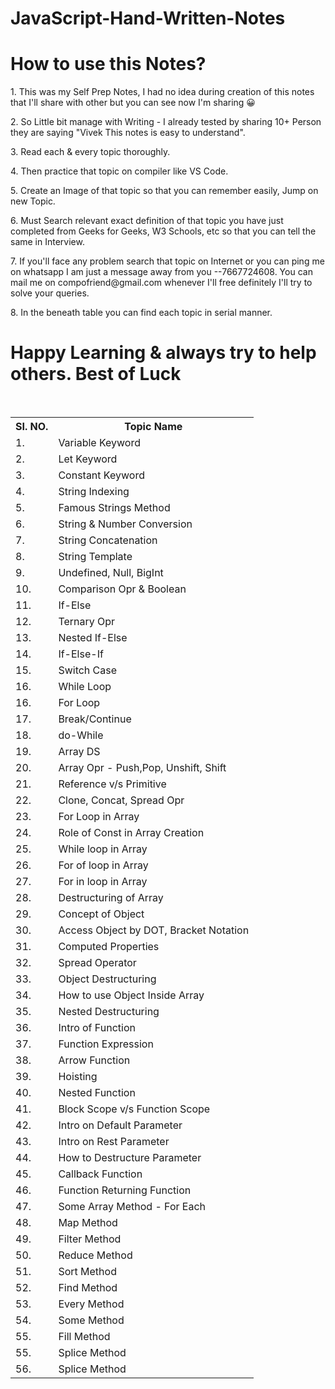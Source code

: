 # JavaScript-Hand-Written-Notes
# How to use this Notes?
<p>1. This was my Self Prep Notes, I had no idea during creation of this notes that I'll share with other but you can see now I'm sharing 😀</p>
<p>2. So Little bit manage with Writing - I already tested by sharing 10+ Person they are saying  "Vivek This notes is easy to understand".</p>
<p>3. Read each & every topic thoroughly.</p>
<p>4. Then practice that topic on compiler like VS Code.</p>
<p>5. Create an Image of that topic so that you can remember easily, Jump on new Topic.</p>
<p>6. Must Search relevant exact definition of that topic you have just completed from Geeks for Geeks, W3 Schools, etc so that you can tell the same in Interview.</p>
<p>7. If you'll face any problem search that topic on Internet or you can ping me on whatsapp I am just a message away from you --7667724608. You can mail me on compofriend@gmail.com whenever I'll free definitely I'll try to solve your queries.</p>
<p>8. In the beneath table you can find each topic in serial manner.</p>

# Happy Learning & always try to help others. Best of Luck


<br>
<table>
  <tr>
    <th>SI. NO.</th>
    <th>Topic Name</th>
  </tr>
  <tr>
    <td>1.</td>
    <td>Variable Keyword</td>
  </tr>
  <tr>
    <td>2.</td>
    <td>Let Keyword</td>
  </tr>
  <tr>
    <td>3.</td>
    <td>Constant Keyword</td>
  </tr>
  <tr>
    <td>4.</td>
    <td>String Indexing</td>
  </tr>
  <tr>
    <td>5.</td>
    <td>Famous Strings Method</td>
  </tr>
  <tr>
    <td>6.</td>
    <td>String & Number Conversion</td>
  </tr>
  <tr>
    <td>7.</td>
    <td>String Concatenation</td>
  </tr>
  <tr>
    <td>8.</td>
    <td>String Template</td>
  </tr>
  <tr>
    <td>9.</td>
    <td>Undefined, Null, BigInt</td>
  </tr>
  <tr>
    <td>10.</td>
    <td>Comparison Opr & Boolean</td>
  </tr>
  <tr>
    <td>11.</td>
    <td>If-Else</td>
  </tr>
  <tr>
    <td>12.</td>
    <td>Ternary Opr</td>
  </tr>
  <tr>
    <td>13.</td>
    <td>Nested If-Else</td>
  </tr>
  <tr>
    <td>14.</td>
    <td>If-Else-If</td>
  </tr>
  <tr>
    <td>15.</td>
    <td>Switch Case</td>
  </tr>
  <tr>
    <td>16.</td>
    <td>While Loop</td>
  </tr>
  <tr>
    <td>16.</td>
    <td>For Loop</td>
  </tr>
  <tr>
    <td>17.</td>
    <td>Break/Continue</td>
  </tr>
  <tr>
    <td>18.</td>
    <td>do-While</td>
  </tr>
  <tr>
    <td>19.</td>
    <td>Array DS</td>
  </tr>
   <tr>
    <td>20.</td>
    <td>Array Opr - Push,Pop, Unshift, Shift</td>
  </tr>
  <tr>
    <td>21.</td>
    <td>Reference v/s Primitive</td>
  </tr>
  <tr>
    <td>22.</td>
    <td>Clone, Concat, Spread Opr</td>
  </tr>
  <tr>
    <td>23.</td>
    <td>For Loop in Array</td>
  </tr>
  <tr>
    <td>24.</td>
    <td>Role of Const in Array Creation</td>
  </tr>
  <tr>
    <td>25.</td>
    <td>While loop in Array</td>
  </tr>
  <tr>
    <td>26.</td>
    <td>For of loop in Array</td>
  </tr>
   <tr>
    <td>27.</td>
    <td>For in loop in Array</td>
  </tr>
  <tr>
    <td>28.</td>
    <td>Destructuring of Array</td>
  </tr>
  <tr>
    <td>29.</td>
    <td>Concept of Object</td>
  </tr>
  <tr>
    <td>30.</td>
    <td>Access Object by DOT, Bracket Notation</td>
  </tr>
  <tr>
    <td>31.</td>
    <td>Computed Properties</td>
  </tr>
  <tr>
    <td>32.</td>
    <td>Spread Operator</td>
  </tr>
  <tr>
    <td>33.</td>
    <td>Object Destructuring</td>
  </tr>
  <tr>
    <td>34.</td>
    <td>How to use Object Inside Array</td>
  </tr>
  <tr>
    <td>35.</td>
    <td>Nested Destructuring</td>
  </tr>
  <tr>
    <td>36.</td>
    <td>Intro of Function</td>
  </tr>
  <tr>
    <td>37.</td>
    <td>Function Expression</td>
  </tr>
  <tr>
    <td>38.</td>
    <td>Arrow Function</td>
  </tr>
  <tr>
    <td>39.</td>
    <td>Hoisting</td>
  </tr>
  <tr>
    <td>40.</td>
    <td>Nested Function</td>
  </tr>
  <tr>
    <td>41.</td>
    <td>Block Scope v/s Function Scope</td>
  </tr>
  <tr>
    <td>42.</td>
    <td>Intro on Default Parameter</td>
  </tr>
  <tr>
    <td>43.</td>
    <td>Intro on Rest Parameter</td>
  </tr>
   <tr>
    <td>44.</td>
    <td>How to Destructure Parameter</td>
  </tr>
   <tr>
    <td>45.</td>
    <td>Callback Function</td>
  </tr>
  <tr>
    <td>46.</td>
    <td>Function Returning Function</td>
  </tr>
  <tr>
    <td>47.</td>
    <td>Some Array Method - For Each</td>
  </tr>
  <tr>
    <td>48.</td>
    <td>Map Method</td>
  </tr>
  <tr>
    <td>49.</td>
    <td>Filter Method</td>
  </tr>
  <tr>
    <td>50.</td>
    <td>Reduce Method</td>
  </tr>
  <tr>
    <td>51.</td>
    <td>Sort Method</td>
  </tr>
  <tr>
    <td>52.</td>
    <td>Find Method</td>
  </tr>
  <tr>
    <td>53.</td>
    <td>Every Method</td>
  </tr>
  <tr>
    <td>54.</td>
    <td>Some Method</td>
  </tr>
  <tr>
    <td>55.</td>
    <td>Fill Method</td>
  </tr>
  <tr>
    <td>55.</td>
    <td>Splice Method</td>
  </tr>
  <tr>
    <td>56.</td>
    <td>Splice Method</td>
  </tr>
  </table>
